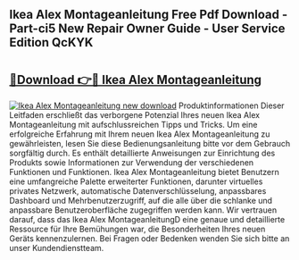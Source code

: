 ## Ikea Alex Montageanleitung Free Pdf Download - Part-ci5 New Repair Owner Guide - User Service Edition QcKYK

# <h2><a href="http://df83ue.blite.top/?on=Ikea+Alex+Montageanleitung">🔗Download 👉🔴 Ikea Alex Montageanleitung</a></h2>

[![Ikea Alex Montageanleitung new download](https://i.imgur.com/lujVjoI.png)](http://df83ue.blite.top/?on=Ikea+Alex+Montageanleitung)
Produktinformationen Dieser Leitfaden erschließt das verborgene Potenzial Ihres neuen Ikea Alex Montageanleitung mit aufschlussreichen Tipps und Tricks. Um eine erfolgreiche Erfahrung mit Ihrem neuen Ikea Alex Montageanleitung zu gewährleisten, lesen Sie diese Bedienungsanleitung bitte vor dem Gebrauch sorgfältig durch. Es enthält detaillierte Anweisungen zur Einrichtung des Produkts sowie Informationen zur Verwendung der verschiedenen Funktionen und Funktionen. Ikea Alex Montageanleitung bietet Benutzern eine umfangreiche Palette erweiterter Funktionen, darunter virtuelles privates Netzwerk, automatische Datenverschlüsselung, anpassbares Dashboard und Mehrbenutzerzugriff, auf die alle über die schlanke und anpassbare Benutzeroberfläche zugegriffen werden kann. Wir vertrauen darauf, dass das Ikea Alex MontageanleitungD eine genaue und detaillierte Ressource für Ihre Bemühungen war, die Besonderheiten Ihres neuen Geräts kennenzulernen. Bei Fragen oder Bedenken wenden Sie sich bitte an unser Kundendienstteam.
